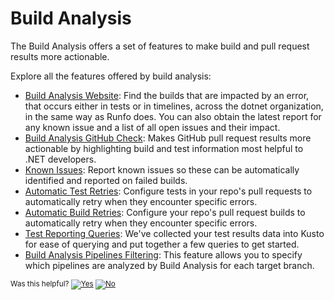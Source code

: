 # Build Analysis

The Build Analysis offers a set of features to make build and pull request results more actionable. 

Explore all the features offered by build analysis:

- [Build Analysis Website](https://helix.dot.net/BuildAnalysis): Find the builds that are impacted by an error, that occurs either in tests or in timelines, across the dotnet organization, in the same way as Runfo does. You can also obtain the latest report for any known issue and a list of all open issues and their impact.
- [Build Analysis GitHub Check](https://github.com/dotnet/arcade/blob/main/Documentation/Projects/Build%20Analysis/Introduction.md): Makes GitHub pull request results more actionable by highlighting build and test information most helpful to .NET developers.
- [Known Issues](https://github.com/dotnet/arcade/blob/main/Documentation/Projects/Build%20Analysis/KnownIssues.md): Report known issues so these can be automatically identified and reported on failed builds.
- [Automatic Test Retries](https://github.com/dotnet/arcade/blob/main/Documentation/Projects/Build%20Analysis/Test%20Retry%20Documentation.md): Configure tests in your repo's pull requests to automatically retry when they encounter specific errors.
- [Automatic Build Retries](https://github.com/dotnet/arcade/blob/main/Documentation/Projects/Build%20Analysis/BuildRetryOnboard.md): Configure your repo's pull request builds to automatically retry when they encounter specific errors.
- [Test Reporting Queries](https://github.com/dotnet/arcade/blob/a264eb13fea14125f3ef8d4056586cd66fa55309/Documentation/AzureDevOps/TestReportingQueries.md):  We've collected your test results data into Kusto for ease of querying and put together a few queries to get started.
- [Build Analysis Pipelines Filtering](https://github.com/dotnet/arcade/blob/main/Documentation/Projects/Build%20Analysis/FilteringPipelines.md): This feature allows you to specify which pipelines are analyzed by Build Analysis for each target branch.

<!-- Begin Generated Content: Doc Feedback -->
<sub>Was this helpful? [![Yes](https://helix.dot.net/f/ip/5?p=Documentation%5CProjects%5CBuild%20Analysis%5CLandingPage.md)](https://helix.dot.net/f/p/5?p=Documentation%5CProjects%5CBuild%20Analysis%5CLandingPage.md) [![No](https://helix.dot.net/f/in)](https://helix.dot.net/f/n/5?p=Documentation%5CProjects%5CBuild%20Analysis%5CLandingPage.md)</sub>
<!-- End Generated Content-->
